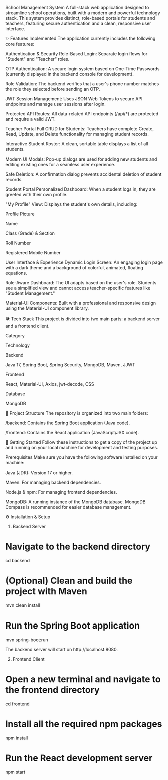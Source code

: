 School Management System
A full-stack web application designed to streamline school operations, built with a modern and powerful technology stack. This system provides distinct, role-based portals for students and teachers, featuring secure authentication and a clean, responsive user interface.

✨ Features Implemented
The application currently includes the following core features:

Authentication & Security
Role-Based Login: Separate login flows for "Student" and "Teacher" roles.

OTP Authentication: A secure login system based on One-Time Passwords (currently displayed in the backend console for development).

Role Validation: The backend verifies that a user's phone number matches the role they selected before sending an OTP.

JWT Session Management: Uses JSON Web Tokens to secure API endpoints and manage user sessions after login.

Protected API Routes: All data-related API endpoints (/api/*) are protected and require a valid JWT.

Teacher Portal
Full CRUD for Students: Teachers have complete Create, Read, Update, and Delete functionality for managing student records.

Interactive Student Roster: A clean, sortable table displays a list of all students.

Modern UI Modals: Pop-up dialogs are used for adding new students and editing existing ones for a seamless user experience.

Safe Deletion: A confirmation dialog prevents accidental deletion of student records.

Student Portal
Personalized Dashboard: When a student logs in, they are greeted with their own profile.

"My Profile" View: Displays the student's own details, including:

Profile Picture

Name

Class (Grade) & Section

Roll Number

Registered Mobile Number

User Interface & Experience
Dynamic Login Screen: An engaging login page with a dark theme and a background of colorful, animated, floating equations.

Role-Aware Dashboard: The UI adapts based on the user's role. Students see a simplified view and cannot access teacher-specific features like "Student Management."

Material-UI Components: Built with a professional and responsive design using the Material-UI component library.

🛠️ Tech Stack
This project is divided into two main parts: a backend server and a frontend client.

Category

Technology

Backend

Java 17, Spring Boot, Spring Security, MongoDB, Maven, JJWT

Frontend

React, Material-UI, Axios, jwt-decode, CSS

Database

MongoDB

📂 Project Structure
The repository is organized into two main folders:

/backend: Contains the Spring Boot application (Java code).

/frontend: Contains the React application (JavaScript/JSX code).

🚀 Getting Started
Follow these instructions to get a copy of the project up and running on your local machine for development and testing purposes.

Prerequisites
Make sure you have the following software installed on your machine:

Java (JDK): Version 17 or higher.

Maven: For managing backend dependencies.

Node.js & npm: For managing frontend dependencies.

MongoDB: A running instance of the MongoDB database. MongoDB Compass is recommended for easier database management.

⚙️ Installation & Setup
1. Backend Server
# Navigate to the backend directory
cd backend

# (Optional) Clean and build the project with Maven
mvn clean install

# Run the Spring Boot application
mvn spring-boot:run

The backend server will start on http://localhost:8080.

2. Frontend Client
# Open a new terminal and navigate to the frontend directory
cd frontend

# Install all the required npm packages
npm install

# Run the React development server
npm start
